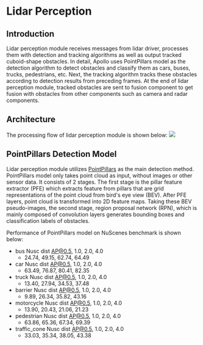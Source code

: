 # Lidar Perception

## Introduction

Lidar perception module receives messages from lidar driver, processes them with
detection and tracking algorithms as well as output tracked cuboid-shape obstacles.
In detail, Apollo uses PointPillars model as the detection algorithm to detect
obstacles and classify them as cars, buses, trucks, pedestrians, etc. Next,
the tracking algorithm tracks these obstacles according to detection results from
preceding frames. At the end of lidar perception module, tracked obstacles are
sent to fusion component to get fusion with obstacles from other components such
as camera and radar components.

## Architecture

The processing flow of lidar perception module is shown below:
![](https://github.com/ApolloAuto/apollo/blob/master/docs/specs/images/lidar_perception_data_flow.png)

## PointPillars Detection Model

Lidar perception module utilizes [PointPillars](https://arxiv.org/abs/1812.05784)
as the main detection method. PointPillars model only takes point cloud as input,
without images or other sensor data. It consists of 2 stages. The first stage
is the pillar feature extractor (PFE) which extracts feature from pillars that are grid
representations of the point cloud from bird's eye view (BEV). After PFE layers,
point cloud is transformed into 2D feature maps. Taking these BEV pseudo-images,
the second stage, region proposal network (RPN), which is mainly composed of convolution
layers generates bounding boxes and classification labels of obstacles.

Performance of PointPillars model on NuScenes benchmark is shown below:
- bus Nusc dist AP@0.5, 1.0, 2.0, 4.0
  - 24.74, 49.15, 62.74, 64.49
- car Nusc dist AP@0.5, 1.0, 2.0, 4.0
  - 63.49, 76.87, 80.41, 82.35
- truck Nusc dist AP@0.5, 1.0, 2.0, 4.0
  - 13.40, 27.94, 34.53, 37.48
- barrier Nusc dist AP@0.5, 1.0, 2.0, 4.0
  - 9.89, 26.34, 35.82, 43.16
- motorcycle Nusc dist AP@0.5, 1.0, 2.0, 4.0
  - 13.90, 20.43, 21.06, 21.23
- pedestrian Nusc dist AP@0.5, 1.0, 2.0, 4.0
  - 63.86, 65.36, 67.34, 69.39
- traffic_cone Nusc dist AP@0.5, 1.0, 2.0, 4.0
  - 33.03, 35.34, 38.05, 43.38